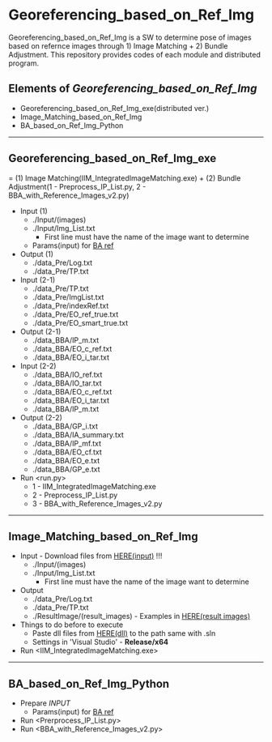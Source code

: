 # Georeferencing_based_on_Ref_Img
Georeferencing_based_on_Ref_Img is a SW to determine pose of images based on refernce images through 1) Image Matching + 2) Bundle Adjustment. This repository provides codes of each module and distributed program.

## Elements of *Georeferencing_based_on_Ref_Img*
* Georeferencing_based_on_Ref_Img_exe(distributed ver.)
* Image_Matching_based_on_Ref_Img
* BA_based_on_Ref_Img_Python
***

## Georeferencing_based_on_Ref_Img_exe
= (1) Image Matching(IIM_IntegratedImageMatching.exe) + (2) Bundle Adjustment(1 - Preprocess_IP_List.py, 2 - BBA_with_Reference_Images_v2.py)
* Input (1)
  * ./Input/(images)
  * ./Input/Img_List.txt
    * First line must have the name of the image want to determine
  * Params(input) for [BA ref](https://github.com/hwiyoung/BA_based_on_Ref_Img)
* Output (1)
  * ./data_Pre/Log.txt
  * ./data_Pre/TP.txt
* Input (2-1)
  * ./data_Pre/TP.txt
  * ./data_Pre/ImgList.txt
  * ./data_Pre/indexRef.txt
  * ./data_Pre/EO_ref_true.txt
  * ./data_Pre/EO_smart_true.txt
* Output (2-1)
  * ./data_BBA/IP_m.txt
  * ./data_BBA/EO_c_ref.txt
  * ./data_BBA/EO_i_tar.txt
* Input (2-2)
  * ./data_BBA/IO_ref.txt
  * ./data_BBA/IO_tar.txt
  * ./data_BBA/EO_c_ref.txt
  * ./data_BBA/EO_i_tar.txt
  * ./data_BBA/IP_m.txt
* Output (2-2)
  * ./data_BBA/GP_i.txt
  * ./data_BBA/IA_summary.txt
  * ./data_BBA/IP_mf.txt
  * ./data_BBA/EO_cf.txt
  * ./data_BBA/EO_e.txt
  * ./data_BBA/GP_e.txt
* Run <run.py>
  * 1 - IIM_IntegratedImageMatching.exe
  * 2 - Preprocess_IP_List.py
  * 3 - BBA_with_Reference_Images_v2.py
***

## Image_Matching_based_on_Ref_Img
* Input - Download files from [HERE(input)](http://bit.ly/2waSloD) !!!
  * ./Input/(images)
  * ./Input/Img_List.txt
    * First line must have the name of the image want to determine
* Output
  * ./data_Pre/Log.txt
  * ./data_Pre/TP.txt
  * ./ResultImage/(result_images) - Examples in [HERE(result images)](http://bit.ly/2BcrVJ6)
* Things to do before to execute
  * Paste dll files from [HERE(dll)](http://bit.ly/2Ms0HCr) to the path same with .sln
  * Settings in 'Visual Studio' - **Release/x64**
* Run <IIM_IntegratedImageMatching.exe>
***

## BA_based_on_Ref_Img_Python
* Prepare *INPUT*
  * Params(input) for [BA ref](https://github.com/hwiyoung/BA_based_on_Ref_Img)
* Run <Prerprocess_IP_List.py>
* Run <BBA_with_Reference_Images_v2.py>